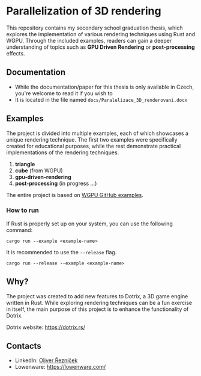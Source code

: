 # Parallelization of 3D rendering

This repository contains my secondary school graduation thesis, which explores the implementation of various rendering techniques using Rust and WGPU. Through the included examples, readers can gain a deeper understanding of topics such as **GPU Driven Rendering** or **post-processing** effects.

## Documentation
 - While the documentation/paper for this thesis is only available in Czech, you're welcome to read it if you wish to
 - It is located in the file named `docs/Paralelizace_3D_renderovani.docx`

## Examples

The project is divided into multiple examples, each of which showcases a unique rendering technique. The first two examples were specifically created for educational purposes, while the rest demonstrate practical implementations of the rendering techniques.


 1. **triangle**
 2. **cube** (from WGPU)
 3. **gpu-driven-rendering**
 4. **post-processing** (in progress ...)

The entire project is based on [WGPU GitHub examples](https://github.com/gfx-rs/wgpu/tree/master/wgpu/examples).

### How to run

If Rust is properly set up on your system, you can use the following command:

```
cargo run --example <example-name>
```

It is recommended to use the `--release` flag.

```
cargo run --release --example <example-name>
```

## Why?

The project was created to add new features to Dotrix, a 3D game engine written in Rust. While exploring rendering techniques can be a fun exercise in itself, the main purpose of this project is to enhance the functionality of Dotrix.

Dotrix website: https://dotrix.rs/

## Contacts

 - LinkedIn: [Oliver Řezníček](https://www.linkedin.com/in/oliver-%C5%99ezn%C3%AD%C4%8Dek-40061020a/)
 - Lowenware: https://lowenware.com/ 
